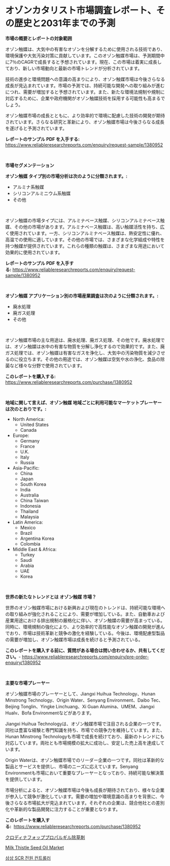 <p><h1>オゾンカタリスト市場調査レポート、その歴史と2031年までの予測</h1></p><p><strong>市場の概要とレポートの対象範囲</strong></p>
<p><p>オゾン触媒は、大気中の有害なオゾンを分解するために使用される技術であり、環境保護や大気汚染対策に貢献しています。このオゾン触媒市場は、予測期間中に7％のCAGRで成長すると予想されています。現在、この市場は着実に成長しており、新しい市場動向と最新の市場トレンドが分析されています。</p><p>技術の進歩と環境問題への意識の高まりにより、オゾン触媒市場は今後さらなる成長が見込まれています。市場の予測では、持続可能な開発への取り組みが進むにつれ、需要が増加すると予想されています。また、新たな環境法規制や規制に対応するために、企業や政府機関がオゾン触媒技術を採用する可能性も高まるでしょう。</p><p>オゾン触媒市場の成長とともに、より効率的で環境に配慮した技術の開発が期待されています。さらなる研究と革新により、オゾン触媒市場は今後さらなる成長を遂げると予測されています。</p></p>
<p><strong>レポートのサンプル PDF を入手する:</strong> <a href="https://www.reliableresearchreports.com/enquiry/request-sample/1380952">https://www.reliableresearchreports.com/enquiry/request-sample/1380952</a></p>
<p>&nbsp;</p>
<p><strong>市場セグメンテーション</strong></p>
<p><strong>オゾン触媒 タイプ別の市場分析は次のように分類されます。:</strong></p>
<p><ul><li>アルミナ系触媒</li><li>シリコンアルミニウム系触媒</li><li>その他</li></ul></p>
<p>&nbsp;</p>
<p><p>オゾン触媒の市場タイプには、アルミナベース触媒、シリコンアルミナベース触媒、その他の市場があります。アルミナベース触媒は、高い触媒活性を持ち、広く使用されています。一方、シリコンアルミナベース触媒は、熱安定性に優れ、高温での使用に適しています。その他の市場では、さまざまな化学組成や特性を持つ触媒が提供されています。これらの種類の触媒は、さまざまな用途において効果的に使用されています。</p></p>
<p><strong>レポートのサンプル PDF を入手する:</strong>&nbsp;<a href="https://www.reliableresearchreports.com/enquiry/request-sample/1380952">https://www.reliableresearchreports.com/enquiry/request-sample/1380952</a></p>
<p>&nbsp;</p>
<p><strong> オゾン触媒 アプリケーション別の市場産業調査は次のように分類されます。:</strong></p>
<p><ul><li>廃水処理</li><li>廃ガス処理</li><li>その他</li></ul></p>
<p>&nbsp;</p>
<p><p>オゾン触媒市場の主な用途は、廃水処理、廃ガス処理、その他です。廃水処理では、オゾン触媒は水中の有害な物質を分解し浄化するので効果的です。また、廃ガス処理では、オゾン触媒は有害なガスを浄化し、大気中の汚染物質を減少させるのに役立ちます。その他の用途では、オゾン触媒は空気や水の浄化、食品の除菌など様々な分野で使用されています。</p></p>
<p><strong>このレポートを購入する:</strong>&nbsp; <a href="https://www.reliableresearchreports.com/purchase/1380952">https://www.reliableresearchreports.com/purchase/1380952</a></p>
<p>&nbsp;</p>
<p><strong>地域に関して言えば、オゾン触媒 地域ごとに利用可能なマーケットプレーヤーは次のとおりです。:</strong></p>
<p><ul>
    <li>
        North America:
        <ul>
            <li>United States</li>
            <li>Canada</li>
        </ul>
    </li>
    <li>
        Europe:
        <ul>
            <li>Germany</li>
            <li>France</li>
            <li>U.K.</li>
            <li>Italy</li>
            <li>Russia</li>
        </ul>
    </li>
    <li>
        Asia-Pacific:
        <ul>
            <li>China</li>
            <li>Japan</li>
            <li>South Korea</li>
            <li>India</li>
            <li>Australia</li>
            <li>China Taiwan</li>
            <li>Indonesia</li>
            <li>Thailand</li>
            <li>Malaysia</li>
        </ul>
    </li>
    <li>
        Latin America:
        <ul>
            <li>Mexico</li>
            <li>Brazil</li>
            <li>Argentina Korea</li>
            <li>Colombia</li>
        </ul>
    </li>
    <li>
        Middle East & Africa:
        <ul>
            <li>Turkey</li>
            <li>Saudi</li>
            <li>Arabia</li>
            <li>UAE</li>
            <li>Korea</li>
        </ul>
    </li>
    </ul></p>
<p>&nbsp;</p>
<p><strong>世界の新たなトレンドとは オゾン触媒 市場？</strong></p>
<p><p>世界のオゾン触媒市場における新興および現在のトレンドは、持続可能な環境への取り組みが強化されることにより、需要が増加している。また、自動車および産業用途における排出規制の厳格化に伴い、オゾン触媒の需要が高まっている。同時に、環境規制の強化により、より効率的で高性能なオゾン触媒の開発が進んでおり、市場は技術革新と競争の激化を経験している。今後は、環境配慮型製品の需要が増加し、オゾン触媒市場は成長を続けると予測されている。</p></p>
<p><strong>このレポートを購入する前に、質問がある場合は問い合わせるか、共有してください。</strong>- <a href="https://www.reliableresearchreports.com/enquiry/pre-order-enquiry/1380952">https://www.reliableresearchreports.com/enquiry/pre-order-enquiry/1380952</a></p>
<p>&nbsp;</p>
<p><strong>主要な市場プレーヤー</strong></p>
<p><p>オゾン触媒市場のプレーヤーとして、Jiangxi Huihua Technology、Hunan Minstrong Technology、Origin Water、Senyang Environment、Daibo Tec、Beijing Tonglin、Yingke Linchuang、Xi Guan Alumina、UMEM、Jiangxi Hualv、Bofa Environmentなどがあります。</p><p>Jiangxi Huihua Technologyは、オゾン触媒市場で注目される企業の一つです。同社は豊富な経験と専門知識を持ち、市場での競争力を維持しています。また、Hunan Minstrong Technologyも市場で成長を続けており、最新のトレンドにも対応しています。両社とも市場規模の拡大に成功し、安定した売上高を達成しています。</p><p>Origin Waterは、オゾン触媒市場でのリーダー企業の一つです。同社は革新的な製品とサービスを提供し、市場のニーズに応えています。Senyang Environmentも市場において重要なプレーヤーとなっており、持続可能な解決策を提供しています。</p><p>市場分析によると、オゾン触媒市場は今後も成長が期待されており、様々な企業が参入して競争が激化しています。需要の増加や環境意識の高まりを背景に、今後さらなる市場拡大が見込まれています。それぞれの企業は、競合他社との差別化や革新的な製品開発に注力することが重要となります。</p></p>
<p><strong>このレポートを購入する:</strong>&nbsp;&nbsp;<a href="https://www.reliableresearchreports.com/purchase/1380952">https://www.reliableresearchreports.com/purchase/1380952</a></p>
<p><p><a href="https://github.com/mcbeesbxa270/Market-Research-Report-List-1/blob/main/229156512018.md">クロディナフォッププロパルギル除草剤</a></p><p><a href="https://butternut-bug-553.notion.site/Milk-Thistle-Seed-Oil-Market-Furnish-Information-about-Market-Size-Market-Share-Market-Dynamics-a-ba65454fe4034d90b7485342edbbf11e">Milk Thistle Seed Oil Market</a></p><p><a href="https://github.com/fernandotryO5lson96765/Market-Research-Report-List-1/blob/main/578065911246.md">삼상 SCR 전원 컨트롤러</a></p></p>